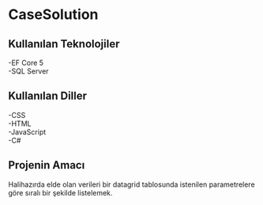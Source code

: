 # CaseSolution

## Kullanılan Teknolojiler
-EF Core 5 <br/>
-SQL Server

## Kullanılan Diller
-CSS <br/>
-HTML <br/>
-JavaScript <br/>
-C#

## Projenin Amacı
Halihazırda elde olan verileri bir datagrid tablosunda istenilen parametrelere göre sıralı bir şekilde listelemek.


